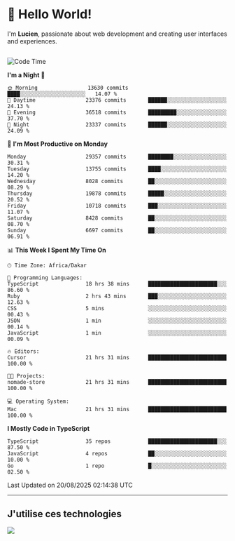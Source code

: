 # 👋 Hello World!

I'm **Lucien**, passionate about web development and creating user interfaces and experiences.

##

<!--START_SECTION:waka-->
![Code Time](http://img.shields.io/badge/Code%20Time-3%2C622%20hrs%206%20mins-blue)

**I'm a Night 🦉** 

```text
🌞 Morning                13630 commits       ████░░░░░░░░░░░░░░░░░░░░░   14.07 % 
🌆 Daytime                23376 commits       ██████░░░░░░░░░░░░░░░░░░░   24.13 % 
🌃 Evening                36518 commits       █████████░░░░░░░░░░░░░░░░   37.70 % 
🌙 Night                  23337 commits       ██████░░░░░░░░░░░░░░░░░░░   24.09 % 
```
📅 **I'm Most Productive on Monday** 

```text
Monday                   29357 commits       ████████░░░░░░░░░░░░░░░░░   30.31 % 
Tuesday                  13755 commits       ████░░░░░░░░░░░░░░░░░░░░░   14.20 % 
Wednesday                8028 commits        ██░░░░░░░░░░░░░░░░░░░░░░░   08.29 % 
Thursday                 19878 commits       █████░░░░░░░░░░░░░░░░░░░░   20.52 % 
Friday                   10718 commits       ███░░░░░░░░░░░░░░░░░░░░░░   11.07 % 
Saturday                 8428 commits        ██░░░░░░░░░░░░░░░░░░░░░░░   08.70 % 
Sunday                   6697 commits        ██░░░░░░░░░░░░░░░░░░░░░░░   06.91 % 
```


📊 **This Week I Spent My Time On** 

```text
🕑︎ Time Zone: Africa/Dakar

💬 Programming Languages: 
TypeScript               18 hrs 38 mins      ██████████████████████░░░   86.60 % 
Ruby                     2 hrs 43 mins       ███░░░░░░░░░░░░░░░░░░░░░░   12.63 % 
CSS                      5 mins              ░░░░░░░░░░░░░░░░░░░░░░░░░   00.43 % 
JSON                     1 min               ░░░░░░░░░░░░░░░░░░░░░░░░░   00.14 % 
JavaScript               1 min               ░░░░░░░░░░░░░░░░░░░░░░░░░   00.09 % 

🔥 Editors: 
Cursor                   21 hrs 31 mins      █████████████████████████   100.00 % 

🐱‍💻 Projects: 
nomade-store             21 hrs 31 mins      █████████████████████████   100.00 % 

💻 Operating System: 
Mac                      21 hrs 31 mins      █████████████████████████   100.00 % 
```

**I Mostly Code in TypeScript** 

```text
TypeScript               35 repos            ██████████████████████░░░   87.50 % 
JavaScript               4 repos             ██░░░░░░░░░░░░░░░░░░░░░░░   10.00 % 
Go                       1 repo              █░░░░░░░░░░░░░░░░░░░░░░░░   02.50 % 
```




 Last Updated on 20/08/2025 02:14:38 UTC
<!--END_SECTION:waka-->
---

## J'utilise ces technologies

<p align="left">
  <a href="https://skillicons.dev">
    <img src="https://skillicons.dev/icons?i=ts,js,go,ruby,css,scss,tailwind,react,vite,nextjs,docker,figma,ableton" />
  </a>
</p>

